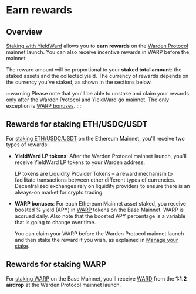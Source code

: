 ﻿---
sidebar_position: 4
---

# Earn rewards

## Overview

[Staking with YieldWard](stake) allows you to **earn rewards** on the [Warden Protocol](https://wardenprotocol.org) mainnet launch. You can also receive incentive rewards in WARP before the mainnet.

The reward amount will be proportional to your **staked total amount**: the staked assets and the collected yield. The currency of rewards depends on the currency you've staked, as shown in the sections below.

:::warning 
Please note that you'll be able to unstake and claim your rewards only after the Warden Protocol and YieldWard go mainnet. The only exception is [WARP bonuses](manage-your-stake#claim-warp-bonuses).
:::

## Rewards for staking ETH/USDC/USDT

For [staking ETH/USDC/USDT](stake#stake-ethusdcusdt) on the Ethereum Mainnet, you'll receive two types of rewards:

- **YieldWard LP tokens**: After the Warden Protocol mainnet launch, you'll receive YieldWard LP tokens to your Warden address.

    LP tokens are Liquidity Provider Tokens – a reward mechanism to facilitate transactions between other different types of currencies. Decentralized exchanges rely on liquidity providers to ensure there is an always-on market for crypto trading.
    
- **WARP bonuses**: For each Ethereum Mainnet asset staked, you receive boosted % yield (APY) in [WARP](https://docs.wardenprotocol.org/tokens/warp-token/warp) tokens on the Base Mainnet. WARP is accrued daily. Also note that the boosted APY percentage is a variable that is going to change over time.

    You can claim your WARP before the Warden Protocol mainnet launch and then stake the reward if you wish, as explained in [Manage your stake](manage-your-stake#claim-warp-bonuses).

## Rewards for staking WARP

For [staking WARP](stake#stake-warp) on the Base Mainnet, you'll receive [WARD](https://docs.wardenprotocol.org/tokens/ward-token/ward) from the **1:1.2 airdrop** at the Warden Protocol  mainnet launch.
